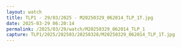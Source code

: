 ```yaml
---
layout: watch
title: TLP1 - 29/03/2025 - M20250329_062014_TLP_1T.jpg
date: 2025-03-29 06:20:14
permalink: /2025/03/29/watch/M20250329_062014_TLP_1
capture: TLP1/2025/202503/20250328/M20250329_062014_TLP_1T.jpg
---
```

